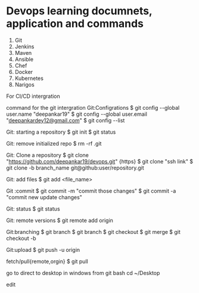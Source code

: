 # Devops learning documnets, application and commands
  1. Git 
  2. Jenkins
  3. Maven
  4. Ansible
  5. Chef
  6. Docker
  7. Kubernetes
  8. Narigos
   
  For CI/CD intergration

  command for the git intergration
  Git:Configrations
   $ git config --global user.name "deepankar19"
   $ git config --global user.email "deepankardey12@gmail.com"
   $ git config --list

  Git: starting a repository
   $ git init
   $ git status

  Git: remove initialized repo
   $ rm -rf .git

  Git: Clone a repository
   $ git clone "https://github.com/deepankar19/devops.git" {https}
   $ git clone "ssh link"
   $ git clone -b branch_name git@github:user/repository.git

  Git: add files
  $ git add <file_name>

  Git :commit
  $ git commit -m "commit those changes"
  $ git commit -a "commit new update changes"

  Git: status
  $ git status

  Git: remote versions
  $ git remote add origin <link>

  Git:branching
  $ git branch
  $ git branch <branch-name>
  $ git checkout <branch-name>
  $ git merge <branch-name>
  $ git checkout -b <branch-name>

  Git:upload
  $ git push -u origin <branch-name>


  fetch/pull{remote,orgin}
  $ git pull

  go to direct to desktop in windows from git bash
  cd ~/Desktop


  edit
